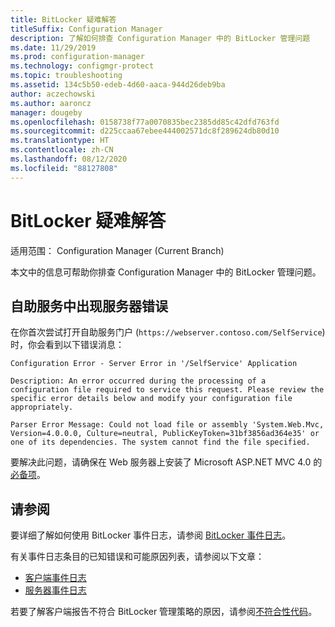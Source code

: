 ```yaml
---
title: BitLocker 疑难解答
titleSuffix: Configuration Manager
description: 了解如何排查 Configuration Manager 中的 BitLocker 管理问题
ms.date: 11/29/2019
ms.prod: configuration-manager
ms.technology: configmgr-protect
ms.topic: troubleshooting
ms.assetid: 134c5b50-edeb-4d60-aaca-944d26deb9ba
author: aczechowski
ms.author: aaroncz
manager: dougeby
ms.openlocfilehash: 0158738f77a0070835bec2385dd85c42dfd763fd
ms.sourcegitcommit: d225ccaa67ebee444002571dc8f289624db80d10
ms.translationtype: HT
ms.contentlocale: zh-CN
ms.lasthandoff: 08/12/2020
ms.locfileid: "88127808"
---
```

# <a name="troubleshoot-bitlocker"></a>BitLocker 疑难解答

适用范围：  Configuration Manager (Current Branch)

本文中的信息可帮助你排查 Configuration Manager 中的 BitLocker 管理问题。

## <a name="server-error-in-self-service"></a>自助服务中出现服务器错误

在你首次尝试打开自助服务门户 (`https://webserver.contoso.com/SelfService`) 时，你会看到以下错误消息：

``` error
Configuration Error - Server Error in '/SelfService' Application

Description: An error occurred during the processing of a configuration file required to service this request. Please review the specific error details below and modify your configuration file appropriately.

Parser Error Message: Could not load file or assembly 'System.Web.Mvc, Version=4.0.0.0, Culture=neutral, PublicKeyToken=31bf3856ad364e35' or one of its dependencies. The system cannot find the file specified.
```

要解决此问题，请确保在 Web 服务器上安装了 Microsoft ASP.NET MVC 4.0 的[必备项](../../plan-design/bitlocker-management.md#prerequisites)。

## <a name="see-also"></a>请参阅

要详细了解如何使用 BitLocker 事件日志，请参阅 [BitLocker 事件日志](about-event-logs.md)。

有关事件日志条目的已知错误和可能原因列表，请参阅以下文章：

- [客户端事件日志](client-event-logs.md)
- [服务器事件日志](server-event-logs.md)

若要了解客户端报告不符合 BitLocker 管理策略的原因，请参阅[不符合性代码](non-compliance-codes.md)。
